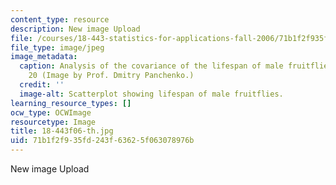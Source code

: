 ```yaml
---
content_type: resource
description: New image Upload
file: /courses/18-443-statistics-for-applications-fall-2006/71b1f2f935fd243f63625f063078976b_18-443f06-th.jpg
file_type: image/jpeg
image_metadata:
  caption: Analysis of the covariance of the lifespan of male fruitflies, from lecture
    20 (Image by Prof. Dmitry Panchenko.)
  credit: ''
  image-alt: Scatterplot showing lifespan of male fruitflies.
learning_resource_types: []
ocw_type: OCWImage
resourcetype: Image
title: 18-443f06-th.jpg
uid: 71b1f2f9-35fd-243f-6362-5f063078976b
---
```

New image Upload

